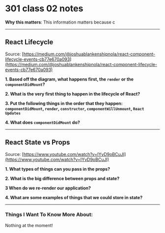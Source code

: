 # 301 class 02 notes

**Why this matters**: This information matters because c

------------------------------------

## React Lifecycle

Source: [https://medium.com/@joshuablankenshipnola/react-component-lifecycle-events-cb77e670a093](https://medium.com/@joshuablankenshipnola/react-component-lifecycle-events-cb77e670a093)

**1. Based off the diagram, what happens first, the `render` or the `componentDidMount`?**



**2. What is the very first thing to happen in the lifecycle of React?**



**3. Put the following things in the order that they happen: `componentDidMount`, `render`, `constructor`, `componentWillUnmount`, `React Updates`**



**4. What does `componentDidMount` do?**


----------------------------

## React State vs Props

Source: [https://www.youtube.com/watch?v=IYvD9oBCuJI](https://www.youtube.com/watch?v=IYvD9oBCuJI)

**1. What types of things can you pass in the props?**



**2. What is the big difference between props and state?**



**3 When do we re-render our application?**



**4. What are some examples of things that we could store in state?**




------------------------------------
### Things I Want To Know More About:
Nothing at the moment!